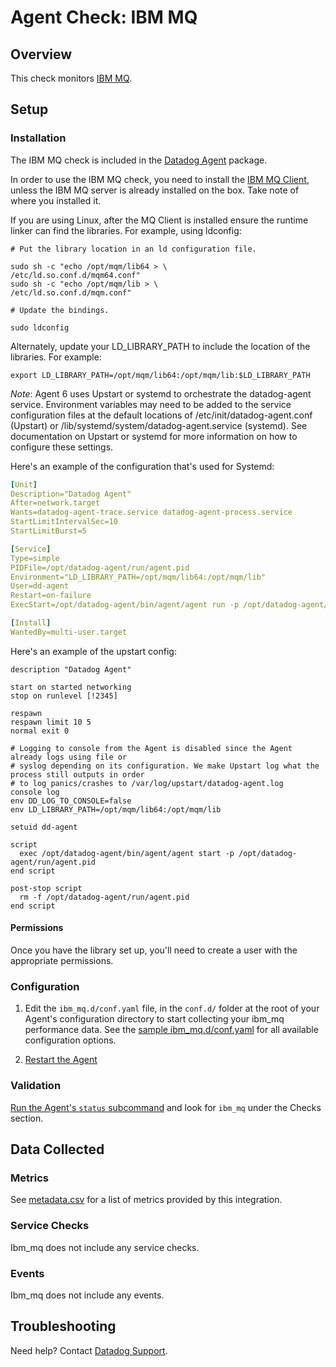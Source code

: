 # Agent Check: IBM MQ

## Overview

This check monitors [IBM MQ][1].

## Setup

### Installation

The IBM MQ check is included in the [Datadog Agent][2] package.

In order to use the IBM MQ check, you need to install the [IBM MQ Client][3], unless the IBM MQ server is already installed on the box. Take note of where you installed it.

If you are using Linux, after the MQ Client is installed ensure the runtime linker can find the libraries. For example, using ldconfig:

```
# Put the library location in an ld configuration file.

sudo sh -c "echo /opt/mqm/lib64 > \
/etc/ld.so.conf.d/mqm64.conf"
sudo sh -c "echo /opt/mqm/lib > \
/etc/ld.so.conf.d/mqm.conf"

# Update the bindings.

sudo ldconfig
```

Alternately, update your LD_LIBRARY_PATH to include the location of the libraries. For example:

```
export LD_LIBRARY_PATH=/opt/mqm/lib64:/opt/mqm/lib:$LD_LIBRARY_PATH
```

*Note*: Agent 6 uses Upstart or systemd to orchestrate the datadog-agent service. Environment variables may need to be added to the service configuration files at the default locations of /etc/init/datadog-agent.conf (Upstart) or /lib/systemd/system/datadog-agent.service (systemd). See documentation on Upstart or systemd for more information on how to configure these settings.

Here's an example of the configuration that's used for Systemd:

```yaml
[Unit]
Description="Datadog Agent"
After=network.target
Wants=datadog-agent-trace.service datadog-agent-process.service
StartLimitIntervalSec=10
StartLimitBurst=5

[Service]
Type=simple
PIDFile=/opt/datadog-agent/run/agent.pid
Environment="LD_LIBRARY_PATH=/opt/mqm/lib64:/opt/mqm/lib"
User=dd-agent
Restart=on-failure
ExecStart=/opt/datadog-agent/bin/agent/agent run -p /opt/datadog-agent/run/agent.pid

[Install]
WantedBy=multi-user.target
```

Here's an example of the upstart config:

```
description "Datadog Agent"

start on started networking
stop on runlevel [!2345]

respawn
respawn limit 10 5
normal exit 0

# Logging to console from the Agent is disabled since the Agent already logs using file or
# syslog depending on its configuration. We make Upstart log what the process still outputs in order
# to log panics/crashes to /var/log/upstart/datadog-agent.log
console log
env DD_LOG_TO_CONSOLE=false
env LD_LIBRARY_PATH=/opt/mqm/lib64:/opt/mqm/lib

setuid dd-agent

script
  exec /opt/datadog-agent/bin/agent/agent start -p /opt/datadog-agent/run/agent.pid
end script

post-stop script
  rm -f /opt/datadog-agent/run/agent.pid
end script
```

#### Permissions

Once you have the library set up, you'll need to create a user with the appropriate permissions.

### Configuration

1. Edit the `ibm_mq.d/conf.yaml` file, in the `conf.d/` folder at the root of your
   Agent's configuration directory to start collecting your ibm_mq performance data.
   See the [sample ibm_mq.d/conf.yaml][4] for all available configuration options.

2. [Restart the Agent][5]

### Validation

[Run the Agent's `status` subcommand][6] and look for `ibm_mq` under the Checks section.

## Data Collected

### Metrics

See [metadata.csv][8] for a list of metrics provided by this integration.

### Service Checks

Ibm_mq does not include any service checks.

### Events

Ibm_mq does not include any events.

## Troubleshooting

Need help? Contact [Datadog Support][7].

[1]: https://www.ibm.com/products/mq
[2]: https://app.datadoghq.com/account/settings#agent
[3]: https://developer.ibm.com/messaging/mq-downloads/
[4]: https://github.com/DataDog/integrations-core/blob/master/ibm_mq/datadog_checks/ibm_mq/data/conf.yaml.example
[5]: https://docs.datadoghq.com/agent/faq/agent-commands/#start-stop-restart-the-agent
[6]: https://docs.datadoghq.com/agent/faq/agent-commands/#agent-status-and-information
[7]: https://docs.datadoghq.com/help/
[8]: https://github.com/DataDog/integrations-core/blob/master/oracle/metadata.csv
